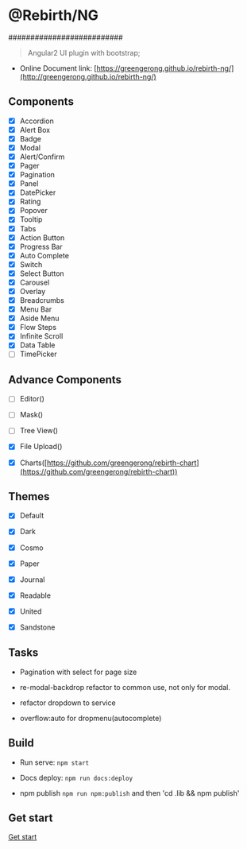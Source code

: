 # @Rebirth/NG
##########################
> Angular2 UI plugin with bootstrap;

* Online Document link: [https://greengerong.github.io/rebirth-ng/](http://greengerong.github.io/rebirth-ng/)


## Components

- [x] Accordion
- [x] Alert Box
- [x] Badge
- [x] Modal
- [x] Alert/Confirm
- [x] Pager
- [x] Pagination
- [x] Panel
- [x] DatePicker
- [x] Rating
- [x] Popover
- [x] Tooltip
- [x] Tabs
- [x] Action Button
- [x] Progress Bar
- [x] Auto Complete
- [x] Switch
- [x] Select Button
- [x] Carousel
- [x] Overlay
- [x] Breadcrumbs
- [x] Menu Bar
- [x] Aside Menu
- [x] Flow Steps
- [x] Infinite Scroll
- [x] Data Table
- [ ] TimePicker

## Advance Components
- [ ] Editor([]())
- [ ] Mask([]())
- [ ] Tree View([]())
- [x] File Upload([]())
- [x] Charts([https://github.com/greengerong/rebirth-chart](https://github.com/greengerong/rebirth-chart))


## Themes

- [x] Default
- [x] Dark
- [x] Cosmo
- [x] Paper
- [x] Journal
- [x] Readable
- [x] United
- [x] Sandstone


## Tasks

- Pagination with select for page size

- re-modal-backdrop refactor to common use, not only for modal.

- refactor dropdown to service

- overflow:auto for dropmenu(autocomplete)



## Build

* Run serve: `npm start`

* Docs deploy: `npm run docs:deploy`

* npm publish `npm run npm:publish` and then 'cd .lib && npm publish'

## Get start

 [Get start](./src/app/exports)

